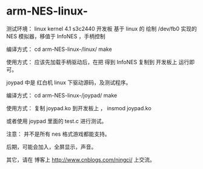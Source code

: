 # arm-NES-linux-
测试环境：
linux kernel 4.1 s3c2440 开发板
基于 linux 的 绘制 /dev/fb0 实现的 NES 模拟器，移值于 InfoNES ，手柄控制


编译方式：
cd arm-NES-linux-/linux/
make


使用方式：
应该先加载手柄驱动后，在把
得到 InfoNES 复制到 开发板上 运行即可。

joypad 中是 红白机 linux 下驱动源码，及测试程序。


编译方式：
cd arm-NES-linux-/joypad/
make 


使用方式：
复制 joypad.ko 到开发板上 ， insmod joypad.ko

或者使用 joypad 里面的 test.c 进行测试。

注意： 并不是所有 nes 格式游戏都能支持。 

后期，可能会加入，全屏显示，声音。 

其它，请在 博客上  http://www.cnblogs.com/ningci/ 上交流。
